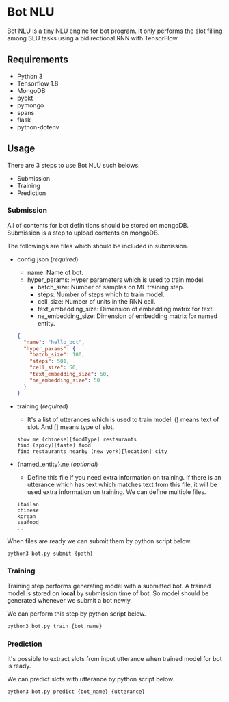 # Bot NLU

Bot NLU is a tiny NLU engine for bot program. It only performs the slot filling among SLU tasks using a bidirectional RNN with TensorFlow.

## Requirements

- Python 3
- Tensorflow 1.8
- MongoDB
- pyokt
- pymongo
- spans
- flask
- python-dotenv

## Usage

There are 3 steps to use Bot NLU such belows.

- Submission
- Training
- Prediction

### Submission

All of contents for bot definitions should be stored on mongoDB. Submission is a step to upload contents on mongoDB.

The followings are files which should be included in submission.

- config.json (*required*)
  - name: Name of bot.
  - hyper_params: Hyper parameters which is used to train model.
    - batch_size: Number of samples on ML training step. 
    - steps: Number of steps which to train model.
    - cell_size: Number of units in the RNN cell.
    - text_embedding_size: Dimension of embedding matrix for text.
    - ne_embedding_size: Dimension of embedding matrix for named entity.

  ```json
  {
    "name": "hello_bot",
    "hyper_params": {
      "batch_size": 100,
      "steps": 501,
      "cell_size": 50,
      "text_embedding_size": 50,
      "ne_embedding_size": 50
    }
  }
  ```

- training (*required*)
  - It's a list of utterances which is used to train model. () means text of slot. And [] means type of slot.

  ```text
  show me (chinese)[foodType] restaurants
  find (spicy)[taste] food
  find restaurants nearby (new york)[location] city
  ```

- {named_entity}.ne (*optional*)
  - Define this file if you need extra information on training. If there is an utterance which has text which matches text from this file, it will be used extra information on training. We can define multiple files.

  ```text
  itailan
  chinese
  korean
  seafood
  ...
  ```

When files are ready we can submit them by python script below.

```sh
python3 bot.py submit {path}
```

### Training

Training step performs generating model with a submitted bot. A trained model is stored on **local** by submission time of bot. So model should be generated whenever we submit a bot newly.

We can perform this step by python script below.

```sh
python3 bot.py train {bot_name}
```

### Prediction

It's possible to extract slots from input utterance when trained model for bot is ready.

We can predict slots with utterance by python script below.

```sh
python3 bot.py predict {bot_name} {utterance}
```